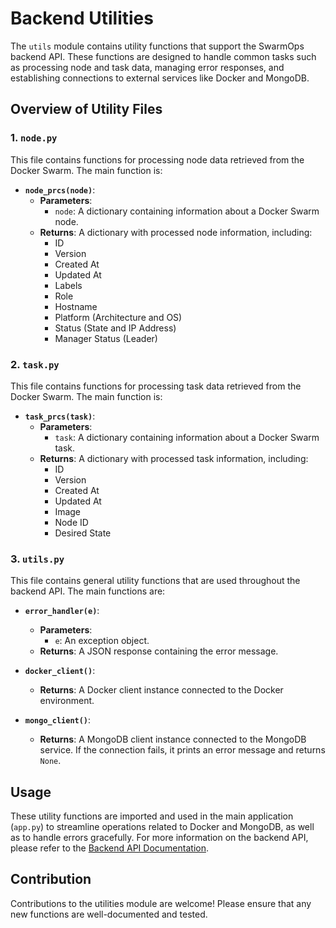 # Backend Utilities

The `utils` module contains utility functions that support the SwarmOps backend API. These functions are designed to handle common tasks such as processing node and task data, managing error responses, and establishing connections to external services like Docker and MongoDB.

## Overview of Utility Files

### 1. `node.py`

This file contains functions for processing node data retrieved from the Docker Swarm. The main function is:

- **`node_prcs(node)`**: 
  - **Parameters**: 
    - `node`: A dictionary containing information about a Docker Swarm node.
  - **Returns**: A dictionary with processed node information, including:
    - ID
    - Version
    - Created At
    - Updated At
    - Labels
    - Role
    - Hostname
    - Platform (Architecture and OS)
    - Status (State and IP Address)
    - Manager Status (Leader)

### 2. `task.py`

This file contains functions for processing task data retrieved from the Docker Swarm. The main function is:

- **`task_prcs(task)`**: 
  - **Parameters**: 
    - `task`: A dictionary containing information about a Docker Swarm task.
  - **Returns**: A dictionary with processed task information, including:
    - ID
    - Version
    - Created At
    - Updated At
    - Image
    - Node ID
    - Desired State

### 3. `utils.py`

This file contains general utility functions that are used throughout the backend API. The main functions are:

- **`error_handler(e)`**: 
  - **Parameters**: 
    - `e`: An exception object.
  - **Returns**: A JSON response containing the error message.

- **`docker_client()`**: 
  - **Returns**: A Docker client instance connected to the Docker environment.

- **`mongo_client()`**: 
  - **Returns**: A MongoDB client instance connected to the MongoDB service. If the connection fails, it prints an error message and returns `None`.

## Usage

These utility functions are imported and used in the main application (`app.py`) to streamline operations related to Docker and MongoDB, as well as to handle errors gracefully. For more information on the backend API, please refer to the [Backend API Documentation](../README.md).

## Contribution

Contributions to the utilities module are welcome! Please ensure that any new functions are well-documented and tested.